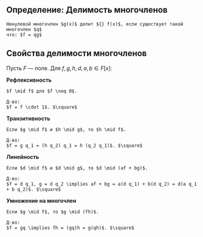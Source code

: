 ## Определение: Делимость многочленов
```spoiler-markdown
Ненулевой многочлен $g(x)$ делит ${} f(x)$, если существует такой многочлен $q$
что: $f = qg$
```

## Свойства делимости многочленов
Пусть $F$ — поле. Для $f, g, h, d, a, b \in F[x]$:

**Рефлексивность**
```spoiler-markdown
$f \mid f$ для $f \neq 0$.

Д-во:
$f = f \cdot 1$. $\square$
```

**Транзитивность**
```spoiler-markdown
Если $g \mid f$ и $h \mid g$, то $h \mid f$.

Д-во:
$f = g q_1 = (h q_2) q_1 = h (q_2 q_1)$. $\square$
```

**Линейность**
```spoiler-markdown
Если $d \mid f$ и $d \mid g$, то $d \mid (af + bg)$.

Д-во:
$f = d q_1, g = d q_2 \implies af + bg = a(d q_1) + b(d q_2) = d(a q_1 + b q_2)$. $\square$
```

**Умножение на многочлен**
```spoiler-markdown
Если $g \mid f$, то $g \mid (fh)$.

Д-во:
$f = gq \implies fh = (gq)h = g(qh)$. $\square$
```